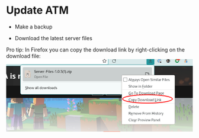 # Update ATM

- Make a backup

- Download the latest server files

Pro tip: In Firefox you can copy the download link by right-clicking on the download file:  
![](docs/attachments/Copy-download-link.png)